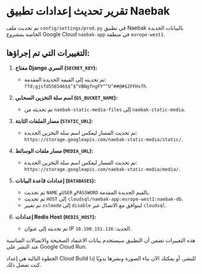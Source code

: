 # تقرير تحديث إعدادات تطبيق Naebak

تم تحديث ملف `config/settings/prod.py` في تطبيق Naebak بالبيانات الجديدة الخاصة بمشروع Google Cloud `naebak-app` في منطقة `europe-west1`.

## التغييرات التي تم إجراؤها:

1.  **مفتاح Django السري (`SECRET_KEY`):**
    *   تم تحديثه إلى القيمة الجديدة المقدمة: `ffd;gjsfd556546$$^$^VBNgfngFY^^U^##@#$2FFHsfh`.

2.  **اسم سلة التخزين السحابي (`GS_BUCKET_NAME`):**
    *   تم تحديثه من `naebak-static-media-files` إلى `naebak-static-media`.

3.  **مسار الملفات الثابتة (`STATIC_URL`):**
    *   تم تحديث المسار ليعكس اسم سلة التخزين الجديدة: `https://storage.googleapis.com/naebak-static-media/static/`.

4.  **مسار ملفات الوسائط (`MEDIA_URL`):**
    *   تم تحديث المسار ليعكس اسم سلة التخزين الجديدة: `https://storage.googleapis.com/naebak-static-media/media/`.

5.  **إعدادات قاعدة البيانات (`DATABASES`):**
    *   تم تحديث `NAME` و`USER` و`PASSWORD` بالقيم الجديدة المقدمة.
    *   تم تحديث `HOST` إلى `cloudsql/naebak-app:europe-west1:naebak-db`.
    *   تم تغيير `sslmode` إلى `disable` ليتوافق مع الاتصال عبر `cloudsql`.

6.  **إعدادات Redis Host (`REDIS_HOST`):**
    *   تم تحديثه إلى عنوان IP الجديد: `10.190.151.116`.


هذه التغييرات تضمن أن التطبيق سيستخدم بيانات الاعتماد الصحيحة والاتصالات المناسبة عند النشر على Google Cloud Run.

الخطوة التالية هي إعداد Cloud Build للنشر، أو يمكنك الآن بناء الصورة ونشرها يدويًا إذا كنت تفضل ذلك.

